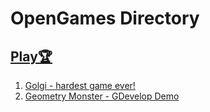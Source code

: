# OpenGames Directory

## [Play🏆](https://souvik-tests.github.io/opengames/index.html)

1. [Golgi - hardest game ever!](https://souvik-tests.github.io/opengames/games/Golgi/index.html)
2. [Geometry Monster - GDevelop Demo](https://souvik-tests.github.io/geometry-monster-play/index.html)
